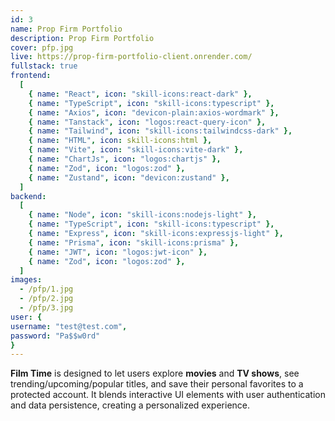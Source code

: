 ```yaml
---
id: 3
name: Prop Firm Portfolio
description: Prop Firm Portfolio
cover: pfp.jpg
live: https://prop-firm-portfolio-client.onrender.com/
fullstack: true
frontend:
  [
    { name: "React", icon: "skill-icons:react-dark" },
    { name: "TypeScript", icon: "skill-icons:typescript" },
    { name: "Axios", icon: "devicon-plain:axios-wordmark" },
    { name: "Tanstack", icon: "logos:react-query-icon" },
    { name: "Tailwind", icon: "skill-icons:tailwindcss-dark" },
    { name: "HTML", icon: skill-icons:html },
    { name: "Vite", icon: "skill-icons:vite-dark" },
    { name: "ChartJs", icon: "logos:chartjs" },
    { name: "Zod", icon: "logos:zod" },
    { name: "Zustand", icon: "devicon:zustand" },
  ]
backend:
  [
    { name: "Node", icon: "skill-icons:nodejs-light" },
    { name: "TypeScript", icon: "skill-icons:typescript" },
    { name: "Express", icon: "skill-icons:expressjs-light" },
    { name: "Prisma", icon: "skill-icons:prisma" },
    { name: "JWT", icon: "logos:jwt-icon" },
    { name: "Zod", icon: "logos:zod" },
  ]
images:
  - /pfp/1.jpg
  - /pfp/2.jpg
  - /pfp/3.jpg
user: { 
username: "test@test.com",
password: "Pa$$w0rd" 
}
---
```


**Film Time** is designed to let users explore **movies** and **TV shows**, see trending/upcoming/popular titles, and save their personal favorites to a protected account. It blends interactive UI elements with user authentication and data persistence, creating a personalized experience.

